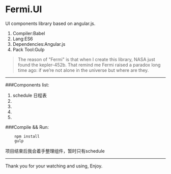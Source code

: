 # Fermi.UI

UI components library based on angular.js.

1. Compiler:Babel
2. Lang:ES6
3. Dependencies:Angular.js
4. Pack Tool:Gulp

> The reason of "Fermi" is that when I create this library, NASA just found the kepler-452b. That remind me Fermi raised a paradox long time ago: if we’re not alone in the universe but where are they.

-------------------
###Components list:
1. schedule 日程表
2. 
3. 
4. 
5. 

###Compile && Run:
```
    npm install
    gulp
```

项目结束后我会着手整理组件，暂时只有schedule

---------
Thank you for your watching and using, Enjoy.

